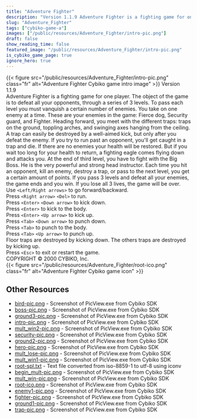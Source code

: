 ```yaml
---
title: "Adventure Fighter"
description: "Version 1.1.9 Adventure Fighter is a fighting game for one player. The object of the game is to defeat all your opponents, through a series of 3 levels. To pass each level you must vanquish a certain number of enemies. You take on one enemy at a time. These are your enemies in t..."
slug: "Adventure_Fighter"
tags: ["cybiko-game-a"]
images: ["/public/resources/Adventure_Fighter/intro-pic.png"]
draft: false
show_reading_time: false
featured_image: "/public/resources/Adventure_Fighter/intro-pic.png"
is_cybiko_game_page: true
ignore_hero: true
---
```

{{< figure src="/public/resources/Adventure_Fighter/intro-pic.png" class="fr" alt="Adventure Fighter Cybiko game intro image" >}}
Version 1.1.9 \
Adventure Fighter is a fighting game for one player. The object of the game is to defeat all your opponents, through a series of 3 levels. To pass each level you must vanquish a certain number of enemies. You take on one enemy at a time. These are your enemies in the game: Fierce dog, Security guard, and Fighter. Heading forward, you meet with the different traps: traps on the ground, toppling arches, and swinging axes hanging from the ceiling. A trap can easily be destroyed by a well-aimed kick, but only after you defeat the enemy. If you try to run past an opponent, you'll get caught in a trap and die. If there are no enemies your health will be restored. But if you wait too long for your health to return, a fighting eagle comes flying down and attacks you.  At the end of third level, you have to fight with the Big Boss. He is the very powerful and strong head instructor. Each time you hit an opponent, kill an enemy, destroy a trap, or pass to the next level, you get a certain amount of points. If you pass 3 levels and defeat all your enemies, the game ends and you win. If you lose all 3 lives, the game will be over. \
Use `<Left/Right arrows>`  to go forward/backward. \
Press `<Right arrow>` `<Del>`  to run. \
Press `<Enter>` `<Down arrow>`  to kick down. \
Press `<Enter>`  to kick to the body. \
Press `<Enter>` `<Up arrow>`  to kick up. \
Press `<Tab>` `<Down arrow>`  to punch down. \
Press `<Tab>`  to punch to the body. \
Press `<Tab>` `<Up arrow>`  to punch up. \
Floor traps are destroyed by kicking down. The others traps are destroyed by kicking up. \
Press `<Esc>`  to exit or restart the game. \
COPYRIGHT © 2000 CYBIKO, Inc. \
 {{< figure src="/public/resources/Adventure_Fighter/root-ico.png" class="fr" alt="Adventure Fighter Cybiko game icon" >}}

## Other Resources
* [bird-pic.png](/public/resources/Adventure_Fighter/bird-pic.png) - Screenshot of PicView.exe from Cybiko SDK
* [boss-pic.png](/public/resources/Adventure_Fighter/boss-pic.png) - Screenshot of PicView.exe from Cybiko SDK
* [ground3-pic.png](/public/resources/Adventure_Fighter/ground3-pic.png) - Screenshot of PicView.exe from Cybiko SDK
* [intro-pic.png](/public/resources/Adventure_Fighter/intro-pic.png) - Screenshot of PicView.exe from Cybiko SDK
* [mult_win2-pic.png](/public/resources/Adventure_Fighter/mult_win2-pic.png) - Screenshot of PicView.exe from Cybiko SDK
* [security-pic.png](/public/resources/Adventure_Fighter/security-pic.png) - Screenshot of PicView.exe from Cybiko SDK
* [ground2-pic.png](/public/resources/Adventure_Fighter/ground2-pic.png) - Screenshot of PicView.exe from Cybiko SDK
* [hero-pic.png](/public/resources/Adventure_Fighter/hero-pic.png) - Screenshot of PicView.exe from Cybiko SDK
* [mult_lose-pic.png](/public/resources/Adventure_Fighter/mult_lose-pic.png) - Screenshot of PicView.exe from Cybiko SDK
* [mult_win1-pic.png](/public/resources/Adventure_Fighter/mult_win1-pic.png) - Screenshot of PicView.exe from Cybiko SDK
* [root-spl.txt](/public/resources/Adventure_Fighter/root-spl.txt) - Text file converted from iso-8859-1 to utf-8 using iconv
* [begin_mult-pic.png](/public/resources/Adventure_Fighter/begin_mult-pic.png) - Screenshot of PicView.exe from Cybiko SDK
* [mult_win-pic.png](/public/resources/Adventure_Fighter/mult_win-pic.png) - Screenshot of PicView.exe from Cybiko SDK
* [root-ico.png](/public/resources/Adventure_Fighter/root-ico.png) - Screenshot of PicView.exe from Cybiko SDK
* [enemy1-pic.png](/public/resources/Adventure_Fighter/enemy1-pic.png) - Screenshot of PicView.exe from Cybiko SDK
* [fighter-pic.png](/public/resources/Adventure_Fighter/fighter-pic.png) - Screenshot of PicView.exe from Cybiko SDK
* [ground1-pic.png](/public/resources/Adventure_Fighter/ground1-pic.png) - Screenshot of PicView.exe from Cybiko SDK
* [trap-pic.png](/public/resources/Adventure_Fighter/trap-pic.png) - Screenshot of PicView.exe from Cybiko SDK
